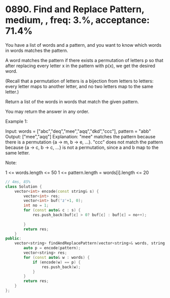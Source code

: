 # 0890. Find and Replace Pattern, medium, , freq: 3.%, acceptance: 71.4%

You have a list of words and a pattern, and you want to know which words in words matches the pattern.

A word matches the pattern if there exists a permutation of letters p so that after replacing every letter x in the pattern with p(x), we get the desired word.

(Recall that a permutation of letters is a bijection from letters to letters: every letter maps to another letter, and no two letters map to the same letter.)

Return a list of the words in words that match the given pattern. 

You may return the answer in any order.

 

Example 1:

Input: words = ["abc","deq","mee","aqq","dkd","ccc"], pattern = "abb"
Output: ["mee","aqq"]
Explanation: "mee" matches the pattern because there is a permutation {a -> m, b -> e, ...}. 
"ccc" does not match the pattern because {a -> c, b -> c, ...} is not a permutation,
since a and b map to the same letter.
 

Note:

1 <= words.length <= 50
1 <= pattern.length = words[i].length <= 20

```c++
// 4ms, 85%
class Solution {
    vector<int> encode(const string& s) {
        vector<int> res;
        vector<int> buf('z'+1, 0);
        int no = 1;
        for (const auto& c : s) {
            res.push_back(buf[c] > 0? buf[c] : buf[c] = no++);
            
        }
        return res;
    }
public:
    vector<string> findAndReplacePattern(vector<string>& words, string pattern) {
        auto p = encode(pattern);
        vector<string> res;
        for (const auto& w : words) {
            if (encode(w) == p) {
                res.push_back(w);
            }
        }
        return res;
    }
};
```

